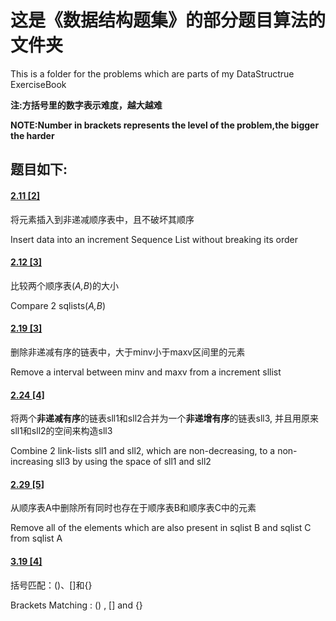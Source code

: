 # 这是《数据结构题集》的部分题目算法的文件夹
This is a folder for the problems which are parts of my DataStructrue ExerciseBook

**注:方括号里的数字表示难度，越大越难**

**NOTE:Number in brackets represents the level of the problem,the bigger the harder**

## 题目如下:
#### [2.11 [2]](2.11.2)

将元素插入到非递减顺序表中，且不破坏其顺序

Insert data into an increment Sequence List without breaking its order

#### [2.12 [3]](2.12.3)

比较两个顺序表(*A,B*)的大小

Compare 2 sqlists(*A,B*)

#### [2.19 [3]](2.19.3)

删除非递减有序的链表中，大于minv小于maxv区间里的元素

Remove a interval between minv and maxv from a increment sllist

#### [2.24 [4]](2.24.4)

将两个**非递减有序**的链表sll1和sll2合并为一个**非递增有序**的链表sll3, 并且用原来sll1和sll2的空间来构造sll3

Combine 2 link-lists sll1 and sll2, which are non-decreasing, to a non-increasing sll3 by using the space of sll1 and sll2

#### [2.29 [5]](2.29.5)

从顺序表A中删除所有同时也存在于顺序表B和顺序表C中的元素

Remove all of the elements which are also present in sqlist B and sqlist C from sqlist A

#### [3.19 [4]](3.19.4)

括号匹配：()、[]和{}

Brackets Matching : () , [] and {}
